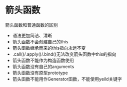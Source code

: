 # 箭头函数

箭头函数和普通函数的区别
  *   语法更加简洁、清晰
  *   箭头函数不会创建自己的this
  *   箭头函数继承而来的this指向永远不变
  *   .call()/.apply()/.bind()无法改变箭头函数中this的指向
  *   箭头函数不能作为构造函数使用
  *   箭头函数没有自己的arguments
  *   箭头函数没有原型prototype
  *   箭头函数不能用作Generator函数，不能使用yeild关键字
